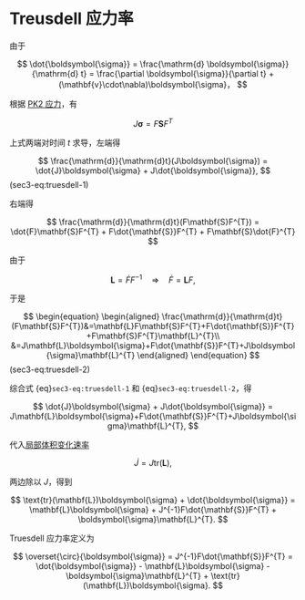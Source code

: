 # Treusdell 应力率

由于

$$
\dot{\boldsymbol{\sigma}} = \frac{\mathrm{d} \boldsymbol{\sigma}}{\mathrm{d} t} = \frac{\partial \boldsymbol{\sigma}}{\partial t} + (\mathbf{v}\cdot\nabla)\boldsymbol{\sigma}，
$$

根据 [PK2 应力](../chap4/sec2-2ndPiolaKirchhoff.md)，有

$$
J\boldsymbol{\sigma} = F\mathbf{S}F^{T}
$$

上式两端对时间 $t$ 求导，左端得

$$
\frac{\mathrm{d}}{\mathrm{d}t}(J\boldsymbol{\sigma}) = \dot{J}\boldsymbol{\sigma} + J\dot{\boldsymbol{\sigma}},
$$ (sec3-eq:truesdell-1)

右端得

$$
\frac{\mathrm{d}}{\mathrm{d}t}(F\mathbf{S}F^{T}) = \dot{F}\mathbf{S}F^{T} + F\dot{\mathbf{S}}F^{T} + F\mathbf{S}\dot{F}^{T}
$$

由于

$$
\mathbf{L} = \dot{F}F^{-1}\quad\Longrightarrow\quad \dot{F} = \mathbf{L}F,
$$

于是

$$
\begin{equation}
\begin{aligned}
\frac{\mathrm{d}}{\mathrm{d}t}(F\mathbf{S}F^{T})&=\mathbf{L}F\mathbf{S}F^{T}+F\dot{\mathbf{S}}F^{T}+F\mathbf{S}F^{T}\mathbf{L}^{T}\\
&=J\mathbf{L}\boldsymbol{\sigma}+F\dot{\mathbf{S}}F^{T}+J\boldsymbol{\sigma}\mathbf{L}^{T}
\end{aligned}
\end{equation}
$$ (sec3-eq:truesdell-2)

综合式 {eq}`sec3-eq:truesdell-1` 和 {eq}`sec3-eq:truesdell-2`，得

$$
\dot{J}\boldsymbol{\sigma} + J\dot{\boldsymbol{\sigma}} = J\mathbf{L}\boldsymbol{\sigma}+F\dot{\mathbf{S}}F^{T}+J\boldsymbol{\sigma}\mathbf{L}^{T},
$$

代入[局部体积变化速率](../chap3/sec1-velocity-gradient.md)

$$
\dot{J} = J\text{tr}(\mathbf{L}),
$$

两边除以 $J$，得到

$$
\text{tr}(\mathbf{L})\boldsymbol{\sigma} + \dot{\boldsymbol{\sigma}} =  \mathbf{L}\boldsymbol{\sigma} + J^{-1}F\dot{\mathbf{S}}F^{T} + \boldsymbol{\sigma}\mathbf{L}^{T}.
$$

Truesdell 应力率定义为

$$
\overset{\circ}{\boldsymbol{\sigma}} = 
J^{-1}F\dot{\mathbf{S}}F^{T} = \dot{\boldsymbol{\sigma}} - \mathbf{L}\boldsymbol{\sigma} - \boldsymbol{\sigma}\mathbf{L}^{T} + \text{tr}(\mathbf{L})\boldsymbol{\sigma}.
$$
